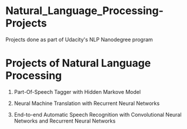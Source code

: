# Natural_Language_Processing-Projects
Projects done as part of Udacity's NLP Nanodegree program

# Projects of Natural Language Processing

1. Part-Of-Speech Tagger with Hidden Markove Model

2. Neural Machine Translation with Recurrent Neural Networks

3. End-to-end Automatic Speech Recognition with Convolutional Neural Networks and Recurrent Neural Networks


